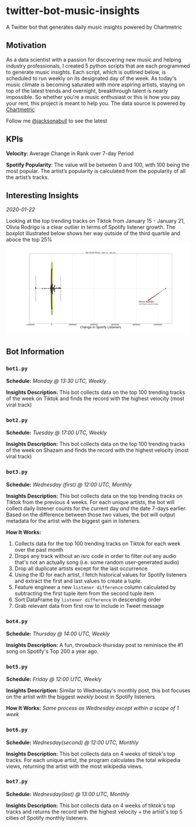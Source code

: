 # twitter-bot-music-insights
A Twitter bot that generates daily music insights powered by Chartmetric

## Motivation
As a data scientist with a passion for discovering new music and helping industry professionals, I created 5 python scripts that are each programmed to generate music insights. Each script, which is outlined below, is scheduled to run weekly on its designated day of the week. As today's music climate is becoming saturated with  more aspiring artists, staying on top of the latest trends and overnight, breakthrough talent is nearly impossible. So whether you're a music enthusiast or this is how you pay your rent, this project is meant to help you. The data source is powered by [Chartmetric](https://app.chartmetric.com/dashboard/artists)

Follow me [@jacksonabull](https://twitter.com/jacksonabull) to see the latest

## KPIs
**Velocity**: Average Change in Rank over 7-day Period

**Spotify Popularity**: The value will be between 0 and 100, with 100 being the most popular. The artist’s popularity is calculated from the popularity of all the artist’s tracks.

## Interesting Insights
*2020-01-22*

Looking at the top trending tracks on Tiktok from January 15 - January 21, Olivia Rodrigo is a clear outlier
in terms of Spotify listener growth. The boxplot illustrated below shows her way outside of the third quartile and aboce the top 25%
![](or_boxplot.jpeg)


## Bot Information
### `bot1.py`
**Schedule:** *Monday @ 13:30 UTC, Weekly*

**Insights Description:** This bot collects data on the top 100 trending tracks of the week on Tiktok and finds the record with the highest velocity (most viral track)
### `bot2.py`
**Schedule:** *Tuesday @ 17:00 UTC, Weekly*

**Insights Description:** This bot collects data on the top 100 trending tracks of the week on Shazam and finds the record with the highest velocity (most viral track)
### `bot3.py`
**Schedule:** *Wednesday (first) @ 12:00 UTC, Monthly*

**Insights Description:** This bot collects data on the top trending tracks on Tiktok from the previous 4 weeks. For each unique artists, the bot will collect daily listener counts for the current day *and* the date 7-days earlier. Based on the difference between those two values, the bot will output metadata for the artist with the biggest gain in listeners.

**How It Works:**
1. Collects data for the top 100 trending tracks on Tiktok for each week over the past month
2. Drops any track without an isrc code in order to filter out any audio that's not an actually song (i.e. some random user-generated audio)
3. Drop all duplicate artists except for the last occurrence 
4. Using the ID for each artist, I fetch historical values for Spotify listeners and extract the first and last values to create a tuple.
5. Feature engineer a new `listener difference` column calculated by subtracting the first tuple item from the second tuple item
6. Sort DataFrame by `listener difference` in descending order
7. Grab relevant data from first row to include in Tweet message
### `bot4.py`
**Schedule:** *Thursday @ 14:00 UTC, Weekly*

**Insights Description:** A fun, throwback-thursday post to reminisce the #1 song on Spotify's Top 200 a year ago.

### `bot5.py`
**Schedule:** *Friday @ 12:00 UTC, Weekly*

**Insights Description:** Similar to Wednesday's monthly post, this bot focuses on the artist with the biggest *weekly* boost in Spotify listeners

**How It Works:** *Same process as Wednesday except within a scope of 1 week*

### `bot6.py`
**Schedule:** *Wednesday(second) @ 12:00 UTC, Monthly*

**Insights Description:** This bot collects data on 4 weeks of tiktok's top tracks. For each unique artist, the program calculates the total wikipedia views, returning the artist with the most wikipedia views. 

### `bot7.py`
**Schedule:** *Wednesday(last) @ 13:00 UTC, Monthly*

**Insights Description:** This bot collects data on 4 weeks of tiktok's top tracks and returns the record with the highest velocity + the artist's top 5 cities of Spotify monthly listeners.


